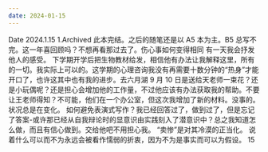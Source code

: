 ```yaml
---
date: 2024-01-15
---
```


Date 2024.1.15 1.Archived 此本完结。之后的随笔还是以 A5 本为主。B5 总写不完。这一年喜回顾吗？不想再看那过去了。伤心事如何变得相同
有一天我会抒发他人的感受。
下学期开学后把生物教材给发，相信他有办法让我解释这里，所有的一切。我实际上可以的。这学期的心理咨询我没有再需要十数分钟的“热身”才能开口了，也许这其中也有我的进步。去六月湖 9 月 10 日是送给天老师一束花？还是小玩偶呢？还是担心会增加他的工作量，不过他应该有办法获取我的帮助。不要让王老师得知？不可能，他们在一个办公室，但这次我增加了新的材料。没事的。状况总是在变化。
如何避免表演式写作？我已经回答过了，做到过了，但是忘记了答案-或许那已经从自我辩论时的显意识由实践刻入了潜意识中？总之我知道怎么做，而且有信心做到。交给他吧不用担心我。
“卖惨”是对其冷漠的正当化。
说着什么可以而不为永远会被看作懦弱的折衷，因为不为是事实而可以为假设。
15
